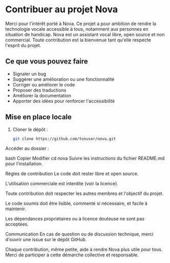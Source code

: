 # Contribuer au projet Nova

Merci pour l'intérêt porté à Nova. Ce projet a pour ambition de rendre la technologie vocale accessible à tous, notamment aux personnes en situation de handicap. Nova est un assistant vocal libre, open source et non commercial. Toute contribution est la bienvenue tant qu'elle respecte l'esprit du projet.

## Ce que vous pouvez faire

- Signaler un bug
- Suggérer une amélioration ou une fonctionnalité
- Corriger ou améliorer le code
- Proposer des traductions
- Améliorer la documentation
- Apporter des idées pour renforcer l'accessibilité

## Mise en place locale

1. Cloner le dépôt :
   ```bash
   git clone https://github.com/tonuser/nova.git
Accéder au dossier :

bash
Copier
Modifier
cd nova
Suivre les instructions du fichier README.md pour l'installation.

Règles de contribution
Le code doit rester libre et open source.

L'utilisation commerciale est interdite (voir la licence).

Toute contribution doit respecter les autres membres et l'objectif du projet.

Le code soumis doit être lisible, commenté si nécessaire, et facile à maintenir.

Les dépendances propriétaires ou à licence douteuse ne sont pas acceptées.

Communication
En cas de question ou de discussion technique, merci d'ouvrir une issue sur le dépôt GitHub.

Chaque contribution, même petite, aide à rendre Nova plus utile pour tous. Merci de participer à cette démarche collective et responsable.
